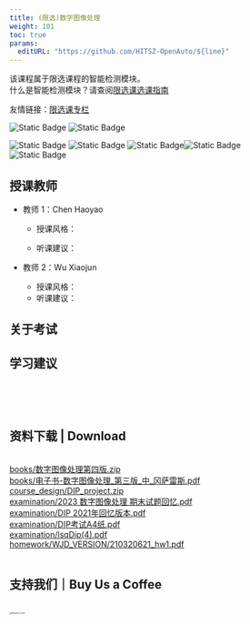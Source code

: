 ```yaml
---
title: (限选)数字图像处理
weight: 101
toc: true
params:
  editURL: "https://github.com/HITSZ-OpenAuto/${line}"
---
```

该课程属于限选课程的智能检测模块。
<br>
什么是智能检测模块？请查阅[限选课选课指南](https://hoa.moe/blog/selecting-distributive-lessons/)

友情链接：[限选课专栏](https://hitsz-auto.github.io/Distributional_Electives/)

![Static Badge](https://img.shields.io/badge/%E8%80%83%E6%9F%A5%E8%AF%BE-green)  ![Static Badge](https://img.shields.io/badge/%E5%AD%A6%E5%88%86-2-moccasin)

![Static Badge](https://img.shields.io/badge/%E6%88%90%E7%BB%A9%E6%9E%84%E6%88%90-gold)  ![Static Badge](https://img.shields.io/badge/%E4%BD%9C%E4%B8%9A-10%25-wheat)  ![Static Badge](https://img.shields.io/badge/课程设计-20%25-wheat)![Static Badge](https://img.shields.io/badge/实验-25%25-wheat)![Static Badge](https://img.shields.io/badge/%E6%9C%9F%E6%9C%AB%E8%80%83%E8%AF%95-45%25-wheat)


## 授课教师

- 教师 1：Chen Haoyao
  - 授课风格：
  
  - 听课建议：
  
- 教师 2：Wu Xiaojun
  - 授课风格：
  - 听课建议：

## 关于考试

## 学习建议
<br>
<br>
<br>
<h2>资料下载 | Download</h2>
<br>
<a href="https://cdn.jsdelivr.net/gh/HITSZ-OpenAuto/AUTO3003/books/%E6%95%B0%E5%AD%97%E5%9B%BE%E5%83%8F%E5%A4%84%E7%90%86%E7%AC%AC%E5%9B%9B%E7%89%88.zip">books/数字图像处理第四版.zip</a>
<br>
<a href="https://cdn.jsdelivr.net/gh/HITSZ-OpenAuto/AUTO3003/books/%E7%94%B5%E5%AD%90%E4%B9%A6-%E6%95%B0%E5%AD%97%E5%9B%BE%E5%83%8F%E5%A4%84%E7%90%86_%E7%AC%AC%E4%B8%89%E7%89%88_%E4%B8%AD_%E5%86%88%E8%90%A8%E9%9B%B7%E6%96%AF.pdf">books/电子书-数字图像处理_第三版_中_冈萨雷斯.pdf</a>
<br>
<a href="https://cdn.jsdelivr.net/gh/HITSZ-OpenAuto/AUTO3003/course_design/DIP_project.zip">course_design/DIP_project.zip</a>
<br>
<a href="https://cdn.jsdelivr.net/gh/HITSZ-OpenAuto/AUTO3003/examination/2023%20%E6%95%B0%E5%AD%97%E5%9B%BE%E5%83%8F%E5%A4%84%E7%90%86%20%E6%9C%9F%E6%9C%AB%E8%AF%95%E9%A2%98%E5%9B%9E%E5%BF%86.pdf">examination/2023 数字图像处理 期末试题回忆.pdf</a>
<br>
<a href="https://cdn.jsdelivr.net/gh/HITSZ-OpenAuto/AUTO3003/examination/DIP%202021%E5%B9%B4%E5%9B%9E%E5%BF%86%E7%89%88%E6%9C%AC.pdf">examination/DIP 2021年回忆版本.pdf</a>
<br>
<a href="https://cdn.jsdelivr.net/gh/HITSZ-OpenAuto/AUTO3003/examination/DIP%E8%80%83%E8%AF%95A4%E7%BA%B8.pdf">examination/DIP考试A4纸.pdf</a>
<br>
<a href="https://cdn.jsdelivr.net/gh/HITSZ-OpenAuto/AUTO3003/examination/lsqDip%284%29.pdf">examination/lsqDip(4).pdf</a>
<br>
<a href="https://cdn.jsdelivr.net/gh/HITSZ-OpenAuto/AUTO3003/homework/WJD_VERSION/210320621_hw1.pdf">homework/WJD_VERSION/210320621_hw1.pdf</a>
<br>
<br>
<h2>支持我们｜Buy Us a Coffee</h2>
<br>
<img src="https://mitcher-1316637614.cos.ap-nanjing.myqcloud.com/hoa/20231112170457.png?imageSlim" alt="Reward_Code" style="zoom:25%; display: block; margin: 0 auto;" />            
